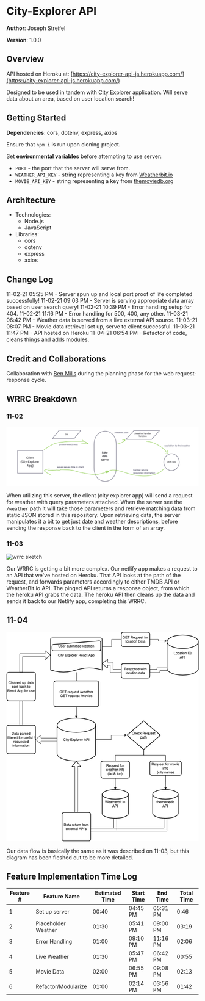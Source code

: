 # City-Explorer API

**Author**: Joseph Streifel

**Version**: 1.0.0

## Overview

API hosted on Heroku at: [https://city-explorer-api-js.herokuapp.com/](https://city-explorer-api-js.herokuapp.com/)

Designed to be used in tandem with [City Explorer](https://city-explorer-js.netlify.app/) application. Will serve data about an area, based on user location search!

## Getting Started

**Dependencies**: cors, dotenv, express, axios

Ensure that `npm i` is run upon cloning project.

Set **environmental variables** before attempting to use server:

* `PORT` - the port that the server will serve from.
* `WEATHER_API_KEY` - string representing a key from [Weatherbit.io](https://www.weatherbit.io/)
* `MOVIE_API_KEY` - string representing a key from [themoviedb.org](https://developers.themoviedb.org/3/getting-started/introduction)

## Architecture

* Technologies:
  * Node.js
  * JavaScript
* Libraries:
  * cors
  * dotenv
  * express
  * axios

## Change Log

11-02-21 05:25 PM - Server spun up and local port proof of life completed successfully!
11-02-21 09:03 PM - Server is serving appropriate data array based on user search query!
11-02-21 10:39 PM - Error handling setup for 404.
11-02-21 11:16 PM - Error handling for 500, 400, any other.
11-03-21 06:42 PM - Weather data is served from a live external API source.
11-03-21 08:07 PM - Movie data retrieval set up, serve to client successful.
11-03-21 11:47 PM - API hosted on Heroku
11-04-21 06:54 PM - Refactor of code, cleans things and adds modules.

## Credit and Collaborations

Collaboration with [Ben Mills](https://github.com/akkanben) during the planning phase for the web request-response cycle.

## WRRC Breakdown

### 11-02

![wrrc sketch](readme-img/11-02-wrrc.png)

When utilizing this server, the client (city explorer app) will send a request for weather with query parameters attached. When the server see the `/weather` path it will take those parameters and retrieve matching data from static JSON stored in this repository. Upon retrieving data, the server manipulates it a bit to get just date and weather descriptions, before sending the response back to the client in the form of an array.

### 11-03

![wrrc sketch](readme-img/WRRC-11-03.png)

Our WRRC is getting a bit more complex. Our netlify app makes a request to an API that we've hosted on Heroku. That API looks at the path of the request, and forwards parameters accordingly to either TMDB API or WeatherBit.io API. The pinged API returns a response object, from which the heroku API grabs the data. The heroku API then cleans up the data and sends it back to our Netlify app, completing this WRRC.

## 11-04

![wrrc sketch](readme-img/WRRC-11-04.png)

Our data flow is basically the same as it was described on 11-03, but this diagram has been fleshed out to be more detailed.

## Feature Implementation Time Log

| Feature # | Feature Name | Estimated Time | Start Time | End Time | Total Time |
|-----------|--------------|----------------|------------|----------|------------|
| 1 | Set up server | 00:40 | 04:45 PM | 05:31 PM | 0:46 |
| 2 | Placeholder Weather | 01:30 | 05:41 PM | 09:00 PM | 03:19 |
| 3 | Error Handling | 01:00 | 09:10 PM | 11:16 PM | 02:06 |
| 4 | Live Weather | 01:30 | 05:47 PM | 06:42 PM | 00:55 |
| 5 | Movie Data | 02:00 | 06:55 PM | 09:08 PM | 02:13 |
| 6 | Refactor/Modularize | 01:00 | 02:14 PM | 03:56 PM | 01:42 |
